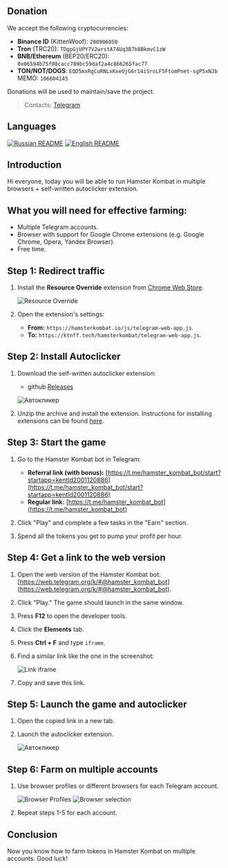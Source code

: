 Donation
---
We accept the following cryptocurrencies:

- **Binance ID** (KittenWoof): `280906050`
- **Tron** (TRC20): `TDgpGjUPY7V2wrstA74Uq3B7b8BkmvС1zW`
- **BNB/Ethereum** (BEP20/ERC20): `0x06594b75f08cacc789bc59daf2a4c866265fac77`
-  **TON/NOT/DOGS**: `EQD5mxRgCuRNLxKxeOjG6r14iSroLF5FtomPnet-sgP5xNJb` MEMO: `106604145`

Donations will be used to maintain/save the project.

> Contacts: [Telegram](https://t.me/kittenwof)

## Languages
[![Russian README](https://raw.githubusercontent.com/hjnilsson/country-flags/master/png100px/ru.png)](README.md) [![English README](https://raw.githubusercontent.com/hjnilsson/country-flags/master/png100px/us.png)](README_EN.md) 

## Introduction

Hi everyone, today you will be able to run Hamster Kombat in multiple browsers + self-written autoclicker extension.

## What you will need for effective farming:

- Multiple Telegram accounts.
- Browser with support for Google Chrome extensions (e.g. Google Chrome, Opera, Yandex Browser).
- Free time.

## Step 1: Redirect traffic

1. Install the **Resource Override** extension from [Chrome Web Store](https://chromewebstore.google.com/detail/resource-override/pkoacgokdfckfpndoffpifphamojphii).
   
   ![Resource Override](https://nztcdn.com/files/67c7240f-3f1b-47ef-b9f7-d1bc57817ced.webp)

2. Open the extension's settings:
   - **From:** `https://hamsterkombat.io/js/telegram-web-app.js`. 
   - **To:** `https://ktnff.tech/hamsterkombat/telegram-web-app.js`.

## Step 2: Install Autoclicker



1. Download the self-written autoclicker extension:
   - github [Releases](https://github.com/ilfae/autoclicker-browser-HamsterKombat/releases/tag/autoclicker-browser-HamsterKombat) 
   
   ![Автокликер](https://nztcdn.com/files/85120b92-f64c-4787-bc57-776bbd192930.webp)

2. Unzip the archive and install the extension. Instructions for installing extensions can be found [here](https://torus.gitbooks.io/sozdanie-rasshirenii-dlya-google-chrome/content/chapter1/loading-the-extension-folder.html).

## Step 3: Start the game

1. Go to the Hamster Kombat bot in Telegram:

   - **Referral link (with bonus):** [https://t.me/hamster_kombat_bot/start?startapp=kentId2001120886](https://t.me/hamster_kombat_bot/start?startapp=kentId2001120886)
   - **Regular link:** [https://t.me/hamster_kombat_bot](https://t.me/hamster_kombat_bot)

2. Click "Play" and complete a few tasks in the "Earn" section.
3. Spend all the tokens you get to pump your profit per hour.

## Step 4: Get a link to the web version

1. Open the web version of the Hamster Kombat bot: [https://web.telegram.org/k/#@hamster_kombat_bot](https://web.telegram.org/k/#@hamster_kombat_bot).
2. Click "Play." The game should launch in the same window.
3. Press **F12** to open the developer tools.
4. Click the **Elements** tab.
5. Press **Ctrl + F** and type `iframe`.
6. Find a similar link like the one in the screenshot: 
   
   ![Link iframe](https://nztcdn.com/files/edacd6b5-dce5-4bbf-8524-faf5b38bed1e.webp)
   
7. Copy and save this link.

## Step 5: Launch the game and autoclicker

1. Open the copied link in a new tab.
2. Launch the autoclicker extension. 

   ![Автокликер](https://nztcdn.com/files/526161bc-5535-4a73-b192-738cf4021b8d.webp)

## Step 6: Farm on multiple accounts

1. Use browser profiles or different browsers for each Telegram account. 
   
   ![Browser Profiles](https://nztcdn.com/files/3cbec8f7-03a1-4be6-932d-2edd0fa1149f.webp)
   ![Browser selection](https://nztcdn.com/files/42919b56-daa5-48a6-bebf-b3d168d7e7aa.webp)

2. Repeat steps 1-5 for each account.

## Conclusion

Now you know how to farm tokens in Hamster Kombat on multiple accounts. Good luck! 
